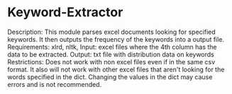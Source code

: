 # Keyword-Extractor
Description: This module parses excel documents looking for specified keywords. It then outputs the frequency of the
keywords into a output file.
Requirements: xlrd, nltk,
Input: excel files where the 4th column has the data to be extracted.
Output: txt file with distribution data on keywords
Restrictions: Does not work with non excel files even if in the same csv format. It also will not work with other excel
files that aren't looking for the words specified in the dict. Changing the values in the dict may cause errors and is
not recommended.
